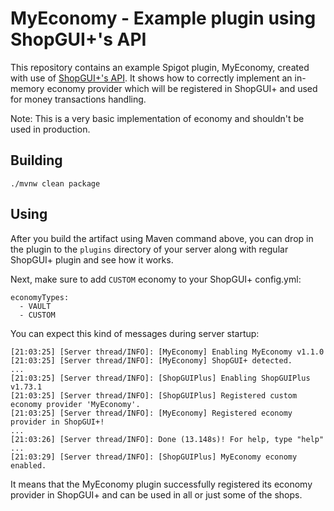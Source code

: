 # MyEconomy - Example plugin using ShopGUI+'s API
This repository contains an example Spigot plugin, MyEconomy, created with use of [ShopGUI+'s API](https://github.com/brcdev-minecraft/shopgui-api).
It shows how to correctly implement an in-memory economy provider which will be registered in ShopGUI+ and used for money transactions handling. 

Note: This is a very basic implementation of economy and shouldn't be used in production.

## Building
```
./mvnw clean package
```

## Using
After you build the artifact using Maven command above, you can drop in the plugin to the `plugins` directory of your server along with regular ShopGUI+ plugin and see how it works.

Next, make sure to add `CUSTOM` economy to your ShopGUI+ config.yml:
```
economyTypes:
  - VAULT
  - CUSTOM
```

You can expect this kind of messages during server startup:
```
[21:03:25] [Server thread/INFO]: [MyEconomy] Enabling MyEconomy v1.1.0
[21:03:25] [Server thread/INFO]: [MyEconomy] ShopGUI+ detected.
...
[21:03:25] [Server thread/INFO]: [ShopGUIPlus] Enabling ShopGUIPlus v1.73.1
[21:03:25] [Server thread/INFO]: [ShopGUIPlus] Registered custom economy provider 'MyEconomy'.
[21:03:25] [Server thread/INFO]: [MyEconomy] Registered economy provider in ShopGUI+!
...
[21:03:26] [Server thread/INFO]: Done (13.148s)! For help, type "help"
...
[21:03:29] [Server thread/INFO]: [ShopGUIPlus] MyEconomy economy enabled.
```

It means that the MyEconomy plugin successfully registered its economy provider in ShopGUI+ and can be used in all or
 just some of the shops.

